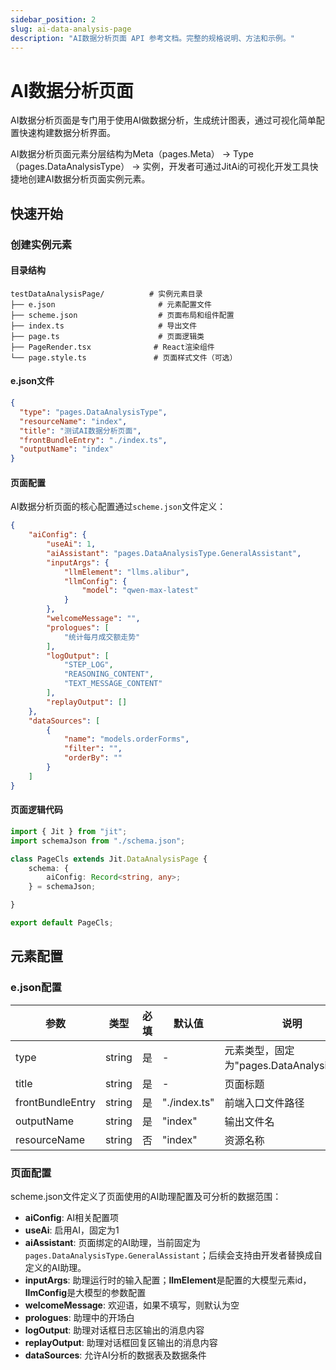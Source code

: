 ```yaml
---
sidebar_position: 2
slug: ai-data-analysis-page
description: "AI数据分析页面 API 参考文档。完整的规格说明、方法和示例。"
---
```


# AI数据分析页面
AI数据分析页面是专门用于使用AI做数据分析，生成统计图表，通过可视化简单配置快速构建数据分析界面。

AI数据分析页面元素分层结构为Meta（pages.Meta） → Type（pages.DataAnalysisType） → 实例，开发者可通过JitAi的可视化开发工具快捷地创建AI数据分析页面实例元素。

## 快速开始 
### 创建实例元素
#### 目录结构
```title="AI数据分析页面实例目录结构"
testDataAnalysisPage/          # 实例元素目录
├── e.json                       # 元素配置文件
├── scheme.json                  # 页面布局和组件配置
├── index.ts                     # 导出文件
├── page.ts                      # 页面逻辑类
├── PageRender.tsx              # React渲染组件
└── page.style.ts               # 页面样式文件（可选）
```

#### e.json文件
```json title="e.json配置示例"
{
  "type": "pages.DataAnalysisType",
  "resourceName": "index",
  "title": "测试AI数据分析页面",
  "frontBundleEntry": "./index.ts",
  "outputName": "index"
}
```

#### 页面配置
AI数据分析页面的核心配置通过`scheme.json`文件定义：

```json title="scheme.json基本结构"
{
    "aiConfig": {
        "useAi": 1,
        "aiAssistant": "pages.DataAnalysisType.GeneralAssistant",
        "inputArgs": {
            "llmElement": "llms.alibur",
            "llmConfig": {
                "model": "qwen-max-latest"
            }
        },
        "welcomeMessage": "",
        "prologues": [
            "统计每月成交额走势"
        ],
        "logOutput": [
            "STEP_LOG",
            "REASONING_CONTENT",
            "TEXT_MESSAGE_CONTENT"
        ],
        "replayOutput": []
    },
    "dataSources": [
        {
            "name": "models.orderForms",
            "filter": "",
            "orderBy": ""
        }
    ]
}
```

#### 页面逻辑代码
```typescript title="page.ts实现示例"
import { Jit } from "jit";
import schemaJson from "./schema.json";

class PageCls extends Jit.DataAnalysisPage {
    schema: {
        aiConfig: Record<string, any>;
    } = schemaJson;

}

export default PageCls;
```

## 元素配置
### e.json配置
| 参数 | 类型 | 必填 | 默认值 | 说明 |
|------|------|------|--------|------|
| type | string | 是 | - | 元素类型，固定为"pages.DataAnalysisType" |
| title | string | 是 | - | 页面标题 |
| frontBundleEntry | string | 是 | "./index.ts" | 前端入口文件路径 |
| outputName | string | 是 | "index" | 输出文件名 |
| resourceName | string | 否 | "index" | 资源名称 |

### 页面配置
scheme.json文件定义了页面使用的AI助理配置及可分析的数据范围：

- **aiConfig**: AI相关配置项
 - **useAi**: 启用AI，固定为1
 - **aiAssistant**: 页面绑定的AI助理，当前固定为`pages.DataAnalysisType.GeneralAssistant`；后续会支持由开发者替换成自定义的AI助理。
 - **inputArgs**: 助理运行时的输入配置；**llmElement**是配置的大模型元素id，**llmConfig**是大模型的参数配置
 - **welcomeMessage**: 欢迎语，如果不填写，则默认为空
 - **prologues**: 助理中的开场白
 - **logOutput**: 助理对话框日志区输出的消息内容
 - **replayOutput**: 助理对话框回复区输出的消息内容
- **dataSources**: 允许AI分析的数据表及数据条件
